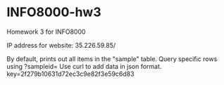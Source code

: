 # INFO8000-hw3
Homework 3 for INFO8000

IP address for website: 35.226.59.85/

By default, prints out all items in the "sample" table.
Query specific rows using ?sampleid=
Use curl to add data in json format.
key=2f279b10631d72ec3c9e82f3e59c6d83
